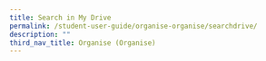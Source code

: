 ```yaml
---
title: Search in My Drive
permalink: /student-user-guide/organise-organise/searchdrive/
description: ""
third_nav_title: Organise (Organise)
---
```

